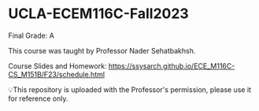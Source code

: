 # UCLA-ECEM116C-Fall2023

Final Grade: A

This course was taught by Professor Nader Sehatbakhsh.

Course Slides and Homework: https://ssysarch.github.io/ECE_M116C-CS_M151B/F23/schedule.html

💡This repository is uploaded with the Professor's permission, please use it for reference only. 
